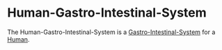 # Human-Gastro-Intestinal-System

The Human-Gastro-Intestinal-System is a [Gastro-Intestinal-System](40000052.md) for a [Human](40000001.md).
